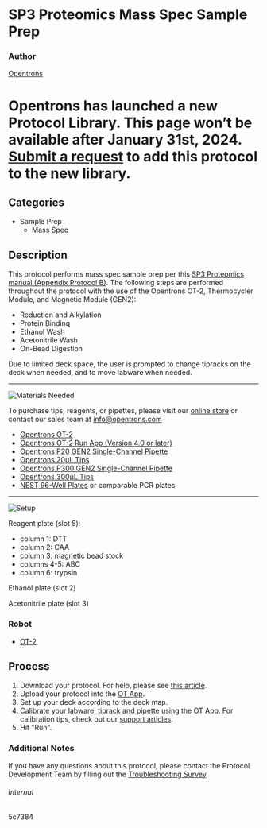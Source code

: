 # SP3 Proteomics Mass Spec Sample Prep

### Author
[Opentrons](https://opentrons.com/)


# Opentrons has launched a new Protocol Library. This page won’t be available after January 31st, 2024. [Submit a request](https://docs.google.com/forms/d/e/1FAIpQLSdYYp9QCKow4nn0KlCVsMS3HX0eJ0N9O7-erajKvcpT0lWbSg/viewform) to add this protocol to the new library.

## Categories
* Sample Prep
	* Mass Spec


## Description
This protocol performs mass spec sample prep per this [SP3 Proteomics manual (Appendix Protocol B)](https://www.embopress.org/action/downloadSupplement?doi=10.15252%2Fmsb.20199111&file=msb199111-sup-0001-Appendix.pdf). The following steps are performed throughout the protocol with the use of the Opentrons OT-2, Thermocycler Module, and Magnetic Module (GEN2):

* Reduction and Alkylation
* Protein Binding
* Ethanol Wash
* Acetonitrile Wash
* On-Bead Digestion

Due to limited deck space, the user is prompted to change tipracks on the deck when needed, and to move labware when needed.

---
![Materials Needed](https://s3.amazonaws.com/opentrons-protocol-library-website/custom-README-images/001-General+Headings/materials.png)

To purchase tips, reagents, or pipettes, please visit our [online store](https://shop.opentrons.com/) or contact our sales team at [info@opentrons.com](mailto:info@opentrons.com)

* [Opentrons OT-2](https://shop.opentrons.com/collections/ot-2-robot/products/ot-2)
* [Opentrons OT-2 Run App (Version 4.0 or later)](https://opentrons.com/ot-app/)
* [Opentrons P20 GEN2 Single-Channel Pipette](https://shop.opentrons.com/collections/ot-2-pipettes)
* [Opentrons 20µL Tips](https://shop.opentrons.com/collections/opentrons-tips/products/opentrons-10ul-tips)
* [Opentrons P300 GEN2 Single-Channel Pipette](https://shop.opentrons.com/collections/ot-2-pipettes)
* [Opentrons 300µL Tips](https://shop.opentrons.com/collections/opentrons-tips/products/opentrons-30ul-tips)
* [NEST 96-Well Plates](https://shop.opentrons.com/collections/verified-labware/products/nest-0-1-ml-96-well-pcr-plate-full-skirt) or comparable PCR plates


---
![Setup](https://s3.amazonaws.com/opentrons-protocol-library-website/custom-README-images/001-General+Headings/Setup.png)

Reagent plate (slot 5):
* column 1: DTT
* column 2: CAA
* column 3: magnetic bead stock
* columns 4-5: ABC
* column 6: trypsin

Ethanol plate (slot 2)

Acetonitrile plate (slot 3)

### Robot
* [OT-2](https://opentrons.com/ot-2)

## Process

1. Download your protocol. For help, please see [this article](https://support.opentrons.com/en/articles/3136506-using-labware-in-your-protocols).
2. Upload your protocol into the [OT App](https://opentrons.com/ot-app).
3. Set up your deck according to the deck map.
4. Calibrate your labware, tiprack and pipette using the OT App. For calibration tips, check out our [support articles](https://support.opentrons.com/en/collections/1559720-guide-for-getting-started-with-the-ot-2).
5. Hit "Run".

### Additional Notes
If you have any questions about this protocol, please contact the Protocol Development Team by filling out the [Troubleshooting Survey](https://protocol-troubleshooting.paperform.co/).

###### Internal
5c7384
